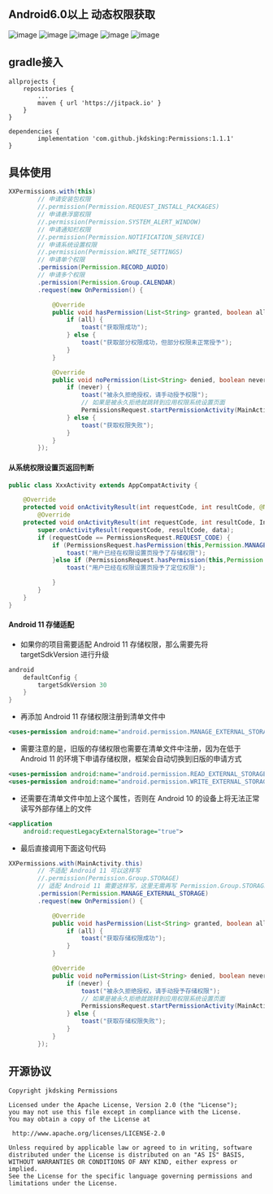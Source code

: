 ##  Android6.0以上 动态权限获取
![image](https://github.com/jkdsking/Permissions/blob/master/png/1.jpg)
![image](https://github.com/jkdsking/Permissions/blob/master/png/2.jpg)
![image](https://github.com/jkdsking/Permissions/blob/master/png/3.jpg)
![image](https://github.com/jkdsking/Permissions/blob/master/png/4.jpg)
![image](https://github.com/jkdsking/Permissions/blob/master/png/5.jpg)
 
  ## gradle接入
	
	allprojects {
		repositories {
			...
			maven { url 'https://jitpack.io' }
		}
	}
	
	dependencies {
	        implementation 'com.github.jkdsking:Permissions:1.1.1'
	}
	

 ## 具体使用

```java
XXPermissions.with(this)
        // 申请安装包权限
        //.permission(Permission.REQUEST_INSTALL_PACKAGES)
        // 申请悬浮窗权限
        //.permission(Permission.SYSTEM_ALERT_WINDOW)
        // 申请通知栏权限
        //.permission(Permission.NOTIFICATION_SERVICE)
        // 申请系统设置权限
        //.permission(Permission.WRITE_SETTINGS)
        // 申请单个权限
        .permission(Permission.RECORD_AUDIO)
        // 申请多个权限
        .permission(Permission.Group.CALENDAR)
        .request(new OnPermission() {

            @Override
            public void hasPermission(List<String> granted, boolean all) {
                if (all) {
                    toast("获取限成功");
                } else {
                    toast("获取部分权限成功，但部分权限未正常授予");
                }
            }

            @Override
            public void noPermission(List<String> denied, boolean never) {
                if (never) {
                    toast("被永久拒绝授权，请手动授予权限");
                    // 如果是被永久拒绝就跳转到应用权限系统设置页面
                    PermissionsRequest.startPermissionActivity(MainActivity.this, denied);
                } else {
                    toast("获取权限失败");
                }
            }
        });
```
#### 从系统权限设置页返回判断

```java
public class XxxActivity extends AppCompatActivity {

    @Override
    protected void onActivityResult(int requestCode, int resultCode, @Nullable Intent data) {
        @Override
    protected void onActivityResult(int requestCode, int resultCode, Intent data) {
        super.onActivityResult(requestCode, resultCode, data);
        if (requestCode == PermissionsRequest.REQUEST_CODE) {
            if (PermissionsRequest.hasPermission(this,Permission.MANAGE_EXTERNAL_STORAGE)) {
                toast("用户已经在权限设置页授予了存储权限");
            }else if (PermissionsRequest.hasPermission(this,Permission.ACCESS_FINE_LOCATION,Permission.ACCESS_COARSE_LOCATION)){
                toast("用户已经在权限设置页授予了定位权限");

            }
        }
    }
}
```
#### Android 11 存储适配

* 如果你的项目需要适配 Android 11 存储权限，那么需要先将 targetSdkVersion 进行升级

```groovy
android
    defaultConfig {
        targetSdkVersion 30
    }
}
```

* 再添加 Android 11 存储权限注册到清单文件中

```xml
<uses-permission android:name="android.permission.MANAGE_EXTERNAL_STORAGE" />
```

* 需要注意的是，旧版的存储权限也需要在清单文件中注册，因为在低于 Android 11 的环境下申请存储权限，框架会自动切换到旧版的申请方式

```xml
<uses-permission android:name="android.permission.READ_EXTERNAL_STORAGE" />
<uses-permission android:name="android.permission.WRITE_EXTERNAL_STORAGE" />
```

* 还需要在清单文件中加上这个属性，否则在 Android 10 的设备上将无法正常读写外部存储上的文件

```xml
<application
    android:requestLegacyExternalStorage="true">
```

* 最后直接调用下面这句代码

```java
XXPermissions.with(MainActivity.this)
        // 不适配 Android 11 可以这样写
        //.permission(Permission.Group.STORAGE)
        // 适配 Android 11 需要这样写，这里无需再写 Permission.Group.STORAGE
        .permission(Permission.MANAGE_EXTERNAL_STORAGE)
        .request(new OnPermission() {

            @Override
            public void hasPermission(List<String> granted, boolean all) {
                if (all) {
                    toast("获取存储权限成功");
                }
            }

            @Override
            public void noPermission(List<String> denied, boolean never) {
                if (never) {
                    toast("被永久拒绝授权，请手动授予存储权限");
                    // 如果是被永久拒绝就跳转到应用权限系统设置页面
                    PermissionsRequest.startPermissionActivity(MainActivity.this, denied);
                } else {
                    toast("获取存储权限失败");
                }
            }
        });
```
 
 
 ## 开源协议
```
Copyright jkdsking Permissions

Licensed under the Apache License, Version 2.0 (the "License");
you may not use this file except in compliance with the License.
You may obtain a copy of the License at

 http://www.apache.org/licenses/LICENSE-2.0

Unless required by applicable law or agreed to in writing, software
distributed under the License is distributed on an "AS IS" BASIS,
WITHOUT WARRANTIES OR CONDITIONS OF ANY KIND, either express or implied.
See the License for the specific language governing permissions and
limitations under the License.
```        
 

